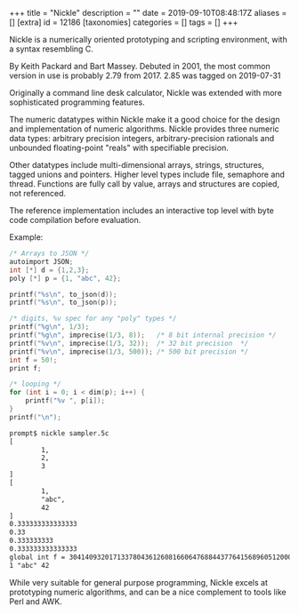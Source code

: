 +++
title = "Nickle"
description = ""
date = 2019-09-10T08:48:17Z
aliases = []
[extra]
id = 12186
[taxonomies]
categories = []
tags = []
+++


Nickle is a numerically oriented prototyping and scripting environment, with a syntax resembling C.

By Keith Packard and Bart Massey. Debuted in 2001, the most common version in use is probably 2.79 from 2017.  2.85 was tagged on 2019-07-31

Originally a command line desk calculator, Nickle was extended with more sophisticated programming features.

The numeric datatypes within Nickle make it a good choice for the design and implementation of numeric algorithms. Nickle provides three numeric data types: arbitrary precision integers, arbitrary-precision rationals and unbounded floating-point "reals" with specifiable precision.

Other datatypes include multi-dimensional arrays, strings, structures, tagged unions and pointers.  Higher level types include file, semaphore and thread.  Functions are fully call by value, arrays and structures are copied, not referenced.

The reference implementation includes an interactive top level with byte code compilation before evaluation.

Example:

```c
/* Arrays to JSON */
autoimport JSON;
int [*] d = {1,2,3};
poly [*] p = {1, "abc", 42};

printf("%s\n", to_json(d));
printf("%s\n", to_json(p));

/* digits, %v spec for any "poly" types */
printf("%g\n", 1/3);
printf("%g\n", imprecise(1/3, 8));   /* 8 bit internal precision */
printf("%v\n", imprecise(1/3, 32));  /* 32 bit precision  */
printf("%v\n", imprecise(1/3, 500)); /* 500 bit precision */
int f = 50!;
print f;

/* looping */
for (int i = 0; i < dim(p); i++) {
    printf("%v ", p[i]);
}
printf("\n");
```
```txt
prompt$ nickle sampler.5c
[
        1,
        2,
        3
]
[
        1,
        "abc",
        42
]
0.333333333333333
0.33
0.333333333
0.333333333333333
global int f = 30414093201713378043612608166064768844377641568960512000000000000;
1 "abc" 42
```


While very suitable for general purpose programming, Nickle excels at prototyping numeric algorithms, and can be a nice complement to tools like Perl and AWK.
